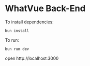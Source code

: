 # WhatVue Back-End

To install dependencies:
```sh
bun install
```

To run:
```sh
bun run dev
```

open http://localhost:3000
